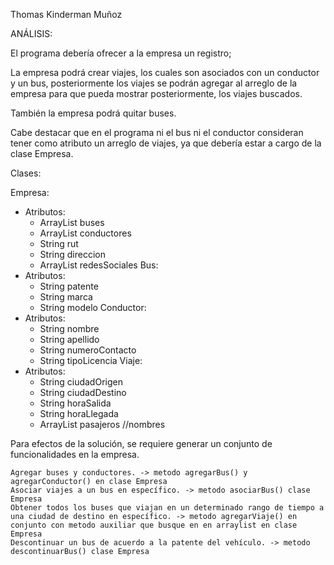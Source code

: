 Thomas Kinderman Muñoz

ANÁLISIS:

El programa debería ofrecer a la empresa un registro;

La empresa podrá crear viajes, los cuales son asociados con un conductor y un bus, posteriormente los viajes se podrán agregar al arreglo de la empresa para que pueda mostrar posteriormente, los viajes buscados.

También la empresa podrá quitar buses.

Cabe destacar que en el programa ni el bus ni el conductor consideran tener como atributo un arreglo de viajes, ya que debería estar a cargo de la clase Empresa.



Clases:

Empresa:
- Atributos:
  - ArrayList<Bus> buses
  - ArrayList<Conductor> conductores
  - String rut
  - String direccion
  - ArrayList<String> redesSociales
Bus:
- Atributos:
  - String patente
  - String marca
  - String modelo
Conductor:
- Atributos:
  - String nombre
  - String apellido
  - String numeroContacto
  - String tipoLicencia
Viaje:
- Atributos:
  - String ciudadOrigen
  - String ciudadDestino
  - String horaSalida
  - String horaLlegada
  - ArrayList<String> pasajeros //nombres


Para efectos de la solución, se requiere generar un conjunto de funcionalidades en la empresa.

    Agregar buses y conductores. -> metodo agregarBus() y agregarConductor() en clase Empresa
    Asociar viajes a un bus en específico. -> metodo asociarBus() clase Empresa
    Obtener todos los buses que viajan en un determinado rango de tiempo a una ciudad de destino en específico. -> metodo agregarViaje() en conjunto con metodo auxiliar que busque en en arraylist en clase Empresa
    Descontinuar un bus de acuerdo a la patente del vehículo. -> metodo descontinuarBus() clase Empresa
